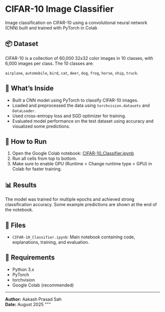 # CIFAR-10 Image Classifier

Image classification on CIFAR-10 using a convolutional neural network (CNN) built and trained with PyTorch in Colab

## 📦 Dataset
CIFAR-10 is a collection of 60,000 32x32 color images in 10 classes, with 6,000 images per class. The 10 classes are:

`airplane`, `automobile`, `bird`, `cat`, `deer`, `dog`, `frog`, `horse`, `ship`, `truck`.

## 🧠 What’s Inside
- Built a CNN model using PyTorch to classify CIFAR-10 images.
- Loaded and preprocessed the data using `torchvision.datasets` and `DataLoader`.
- Used cross-entropy loss and SGD optimizer for training.
- Evaluated model performance on the test dataset using accuracy and visualized some predictions.

## 🚀 How to Run
1. Open the Google Colab notebook: [CIFAR-10_Classifier.ipynb](CIFAR-10_Classifier.ipynb)
2. Run all cells from top to bottom.
3. Make sure to enable GPU (Runtime > Change runtime type > GPU) in Colab for faster training.

## 📊 Results
The model was trained for multiple epochs and achieved strong classification accuracy. Some example predictions are shown at the end of the notebook.

## 📁 Files
- `CIFAR-10_Classifier.ipynb`: Main notebook containing code, explanations, training, and evaluation.

## 📌 Requirements
- Python 3.x
- PyTorch
- torchvision
- Google Colab (recommended)

---
**Author:** Aakash Prasad Sah  
**Date:** August 2025
"""
